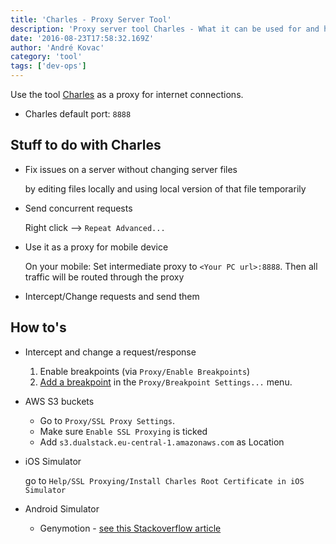 ```yaml
---
title: 'Charles - Proxy Server Tool'
description: 'Proxy server tool Charles - What it can be used for and how to use it.'
date: '2016-08-23T17:58:32.169Z'
author: 'André Kovac'
category: 'tool'
tags: ['dev-ops']
---
```


Use the tool [Charles](https://www.charlesproxy.com/) as a proxy for internet connections.

* Charles default port: `8888`

## Stuff to do with Charles

* Fix issues on a server without changing server files

	by editing files locally and using local version of that file temporarily

* Send concurrent requests

	Right click --> `Repeat Advanced...`

* Use it as a proxy for mobile device

	On your mobile: Set intermediate proxy to `<Your PC url>:8888`. Then all traffic will be routed through the proxy

* Intercept/Change requests and send them

## How to's

* Intercept and change a request/response

	1. Enable breakpoints (via `Proxy/Enable Breakpoints`)
	2. [Add a breakpoint](https://www.charlesproxy.com/documentation/proxying/breakpoints/) in the `Proxy/Breakpoint Settings...` menu.

* AWS S3 buckets

	* Go to `Proxy/SSL Proxy Settings`.
	* Make sure `Enable SSL Proxying` is ticked
	* Add `s3.dualstack.eu-central-1.amazonaws.com` as Location

* iOS Simulator

	go to `Help/SSL Proxying/Install Charles Root Certificate in iOS Simulator`

* Android Simulator

	* Genymotion - [see this Stackoverflow article](http://stackoverflow.com/questions/19280987/ssl-proxy-with-genymotion-and-charles)
